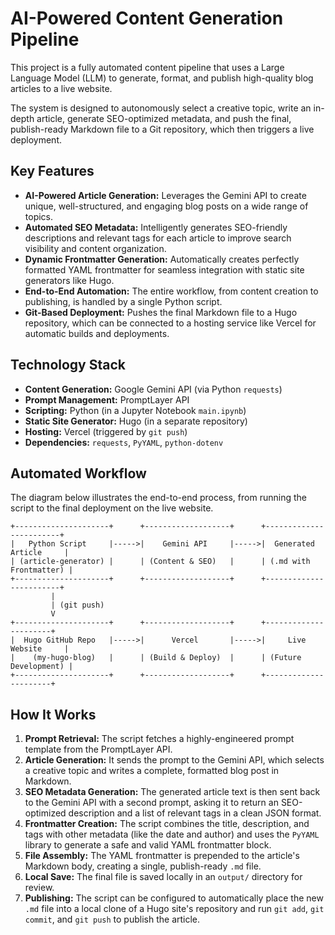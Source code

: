 # AI-Powered Content Generation Pipeline

This project is a fully automated content pipeline that uses a Large Language Model (LLM) to generate, format, and publish high-quality blog articles to a live website.

The system is designed to autonomously select a creative topic, write an in-depth article, generate SEO-optimized metadata, and push the final, publish-ready Markdown file to a Git repository, which then triggers a live deployment.

## Key Features

  - **AI-Powered Article Generation:** Leverages the Gemini API to create unique, well-structured, and engaging blog posts on a wide range of topics.
  - **Automated SEO Metadata:** Intelligently generates SEO-friendly descriptions and relevant tags for each article to improve search visibility and content organization.
  - **Dynamic Frontmatter Generation:** Automatically creates perfectly formatted YAML frontmatter for seamless integration with static site generators like Hugo.
  - **End-to-End Automation:** The entire workflow, from content creation to publishing, is handled by a single Python script.
  - **Git-Based Deployment:** Pushes the final Markdown file to a Hugo repository, which can be connected to a hosting service like Vercel for automatic builds and deployments.

## Technology Stack

  - **Content Generation:** Google Gemini API (via Python `requests`)
  - **Prompt Management:** PromptLayer API
  - **Scripting:** Python (in a Jupyter Notebook `main.ipynb`)
  - **Static Site Generator:** Hugo (in a separate repository)
  - **Hosting:** Vercel (triggered by `git push`)
  - **Dependencies:** `requests`, `PyYAML`, `python-dotenv`

## Automated Workflow

The diagram below illustrates the end-to-end process, from running the script to the final deployment on the live website.

```
+---------------------+      +-------------------+      +------------------------+
|   Python Script     |----->|    Gemini API     |----->|  Generated Article     |
| (article-generator) |      | (Content & SEO)   |      | (.md with Frontmatter) |
+---------------------+      +-------------------+      +------------------------+
         |
         | (git push)
         V
+---------------------+      +-------------------+      +----------------------+
|  Hugo GitHub Repo   |----->|      Vercel       |----->|     Live Website     |
|    (my-hugo-blog)   |      | (Build & Deploy)  |      | (Future Development) |
+---------------------+      +-------------------+      +----------------------+

```

## How It Works

1.  **Prompt Retrieval:** The script fetches a highly-engineered prompt template from the PromptLayer API.
2.  **Article Generation:** It sends the prompt to the Gemini API, which selects a creative topic and writes a complete, formatted blog post in Markdown.
3.  **SEO Metadata Generation:** The generated article text is then sent back to the Gemini API with a second prompt, asking it to return an SEO-optimized description and a list of relevant tags in a clean JSON format.
4.  **Frontmatter Creation:** The script combines the title, description, and tags with other metadata (like the date and author) and uses the `PyYAML` library to generate a safe and valid YAML frontmatter block.
5.  **File Assembly:** The YAML frontmatter is prepended to the article's Markdown body, creating a single, publish-ready `.md` file.
6.  **Local Save:** The final file is saved locally in an `output/` directory for review.
7.  **Publishing:** The script can be configured to automatically place the new `.md` file into a local clone of a Hugo site's repository and run `git add`, `git commit`, and `git push` to publish the article.
